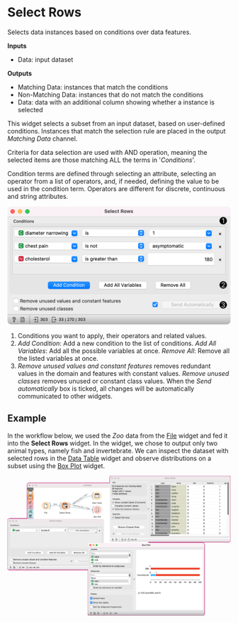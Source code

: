 Select Rows
===========

Selects data instances based on conditions over data features.

**Inputs**

- Data: input dataset

**Outputs**

- Matching Data: instances that match the conditions
- Non-Matching Data: instances that do not match the conditions
- Data: data with an additional column showing whether a instance is selected

This widget selects a subset from an input dataset, based on user-defined conditions. Instances that match the selection rule are placed in the output *Matching Data* channel.

Criteria for data selection are used with AND operation, meaning the selected items are those matching ALL the terms in '*Conditions*'.

Condition terms are defined through selecting an attribute, selecting an operator from a list of operators, and, if needed, defining the value to be used in the condition term. Operators are different for discrete, continuous and string attributes.

![](images/SelectRows-stamped.png)

1. Conditions you want to apply, their operators and related values.
2. *Add Condition*: Add a new condition to the list of conditions. *Add All Variables*: Add all the possible variables at once. *Remove All*: Remove all the listed variables at once.
3. *Remove unused values and constant features* removes redundant values in the domain and features with constant values. *Remove unused classes* removes unused or constant class values. When the *Send automatically* box is ticked, all changes will be automatically communicated to other widgets.

Example
-------

In the workflow below, we used the *Zoo* data from the [File](../data/file.md) widget and fed it into the **Select Rows** widget. In the widget, we chose to output only two animal types, namely fish and invertebrate. We can inspect the dataset with selected rows in the [Data Table](../data/datatable.md) widget and observe distributions on a subset using the [Box Plot](../visualize/boxplot.md) widget.

![](images/SelectRows-Example.png)
